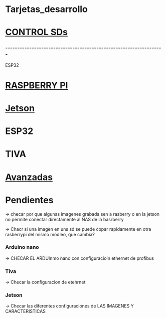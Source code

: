 # Tarjetas_desarrollo


# [CONTROL SDs](https://github.com/ErickLopC/Control_de_Mundos_Anaconda/blob/main/README.md)

### ------------------------------------------------------------------

ESP32

# [RASPBERRY PI](https://github.com/ErickLopC/Rasberrypi_)


# [Jetson](https://github.com/ErickLopC/Jetson_)


# ESP32


# TIVA 

# [Avanzadas](https://github.com/ErickLopC/Tarjetas-_avanzadas)


# Pendientes

-> checar por que algunas imagenes grabada sen a rasberry o en la jetson no permite conectar directamente al NAS de la basrberry

-> Chacr si una imagen en uns sd se puede copar rapidamente en otra rasberrypi del mismo modleo, que cambia? 

### Arduino nano

-> CHECAR EL ARDUInmo nano con configuracioin ethernet de profibus 

### Tiva

-> Checar la configuracion de etehrnet


### Jetson 

-> Checar las diferentes configuraciones de LAS IMAGENES Y CARACTERISTICAS
